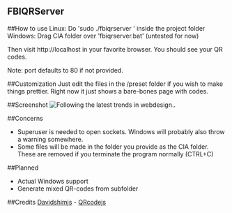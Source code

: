 FBIQRServer
---
##How to use
Linux: Do 'sudo ./fbiqrserver <ciafolder> <port>' inside the project folder
Windows: Drag CIA folder over 'fbiqrserver.bat' (untested for now)

Then visit http://localhost in your favorite browser. You should see your QR codes.
 
Note: port defaults to 80 if not provided. 

##Customization
Just edit the files in the /preset folder if you wish to make things prettier.
Right now it just shows a bare-bones page with codes.

##Screenshot
![Following the latest trends in webdesign..](https://s30.postimg.org/wgslgb335/Screenshot_from_2017_01_16_14_58_17.png)

##Concerns
* Superuser is needed to open sockets. Windows will probably also throw a warning somewhere.
* Some files will be made in the folder you provide as the CIA folder. These are removed if you terminate the program normally (CTRL+C)

##Planned
* Actual Windows support
* Generate mixed QR-codes from subfolder

##Credits
[Davidshimjs](https://github.com/davidshimjs) - [QRcodejs](https://davidshimjs.github.io/qrcodejs/)
